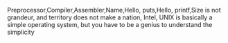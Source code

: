 Preprocessor,Compiler,Assembler,Name,Hello, puts,Hello, printf,Size is not grandeur, and territory does not make a nation, Intel, UNIX is basically a simple operating system, but you have to be a genius to understand the simplicity
